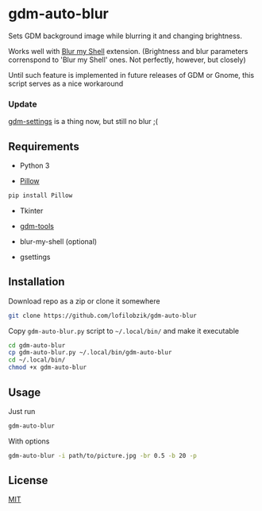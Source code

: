 # gdm-auto-blur

Sets GDM background image while blurring it and changing brightness.

Works well with [Blur my Shell](https://github.com/aunetx/blur-my-shell) extension. (Brightness and blur parameters correnspond to 'Blur my Shell' ones. Not perfectly, however, but closely)

Until such feature is implemented in future releases of GDM or Gnome, this script serves as a nice workaround

### Update
[gdm-settings](https://github.com/realmazharhussain/gdm-settings) is a thing now, but still no blur ;(

## Requirements

- Python 3

- [Pillow](https://pypi.org/project/Pillow/)
```bash
pip install Pillow
```
- Tkinter

- [gdm-tools](https://github.com/realmazharhussain/gdm-tools)

- blur-my-shell (optional)

- gsettings

## Installation

Download repo as a zip or clone it somewhere

```bash
git clone https://github.com/lofilobzik/gdm-auto-blur
```
Copy `gdm-auto-blur.py` script to `~/.local/bin/` and make it executable

```bash
cd gdm-auto-blur
cp gdm-auto-blur.py ~/.local/bin/gdm-auto-blur
cd ~/.local/bin/
chmod +x gdm-auto-blur
```

## Usage

Just run

```bash
gdm-auto-blur
```
With options

```bash
gdm-auto-blur -i path/to/picture.jpg -br 0.5 -b 20 -p
```

## License
[MIT](https://choosealicense.com/licenses/mit/)
